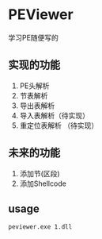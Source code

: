 # PEViewer
学习PE随便写的

## 实现的功能
1. PE头解析
2. 节表解析
3. 导出表解析
4. 导入表解析（待实现）
5. 重定位表解析 （待实现）
## 未来的功能
1. 添加节(区段)
2. 添加Shellcode
## usage
```peviewer.exe 1.dll```
